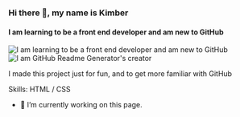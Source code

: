 ### Hi there 👋, my name is Kimber 
#### I am learning to be a front end developer and am new to GitHub
![I am learning to be a front end developer and am new to GitHub](https://arturssmirnovs.github.io/github-profile-readme-generator/images/banner.png)
![I am GitHub Readme Generator's creator](https://user-images.githubusercontent.com/5713670/87202985-820dcb80-c2b6-11ea-9f56-7ec461c497c3.gif)

I made this project just for fun, and to get more familiar with GitHub

Skills:  HTML / CSS

- 🔭 I’m currently working on this page. 








